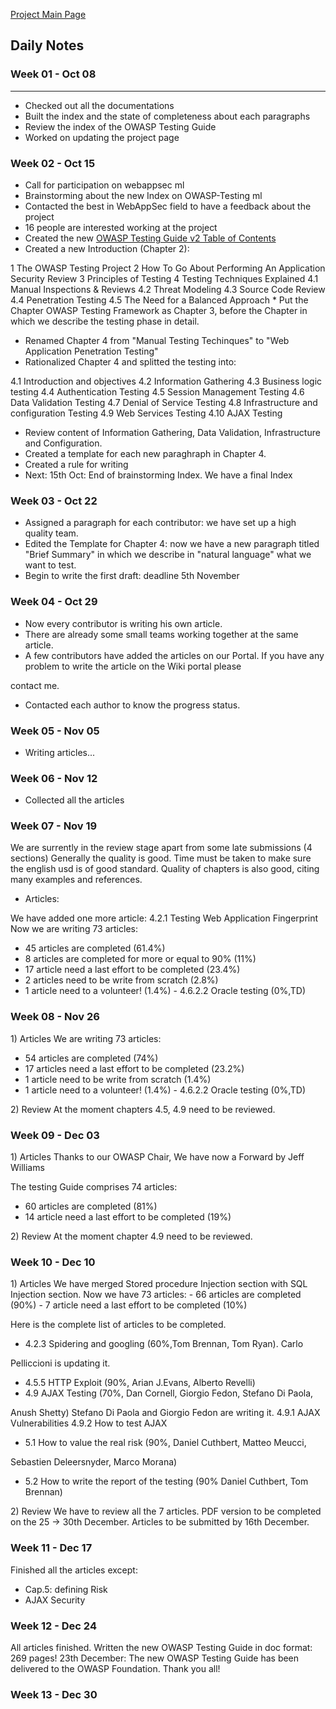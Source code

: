 [Project Main
Page](OWASP_Autumn_of_Code_2006_-_Projects:_Testing_Guide "wikilink")

## Daily Notes

### Week 01 - Oct 08

-----

  - Checked out all the documentations
  - Built the index and the state of completeness about each paragraphs
  - Review the index of the OWASP Testing Guide
  - Worked on updating the project page

### Week 02 - Oct 15

  - Call for participation on webappsec ml
  - Brainstorming about the new Index on OWASP-Testing ml
  - Contacted the best in WebAppSec field to have a feedback about the
    project
  - 16 people are interested working at the project
  - Created the new [OWASP Testing Guide v2 Table of
    Contents](http://www.owasp.org/index.php/OWASP_Testing_Guide_v2_Table_of_Contents)
  - Created a new Introduction (Chapter 2):

1 The OWASP Testing Project
2 How To Go About Performing An Application Security Review
3 Principles of Testing
4 Testing Techniques Explained
4.1 Manual Inspections & Reviews
4.2 Threat Modeling
4.3 Source Code Review
4.4 Penetration Testing
4.5 The Need for a Balanced Approach
\* Put the Chapter OWASP Testing Framework as Chapter 3, before the
Chapter in which we describe the testing phase in detail.

  - Renamed Chapter 4 from "Manual Testing Techinques" to "Web
    Application Penetration Testing"
  - Rationalized Chapter 4 and splitted the testing into:

4.1 Introduction and objectives 4.2 Information Gathering 4.3 Business
logic testing 4.4 Authentication Testing 4.5 Session Management Testing
4.6 Data Validation Testing 4.7 Denial of Service Testing 4.8
Infrastructure and configuration Testing 4.9 Web Services Testing 4.10
AJAX Testing

  - Review content of Information Gathering, Data Validation,
    Infrastructure and Configuration.
  - Created a template for each new paraghraph in Chapter 4.
  - Created a rule for writing
  - Next: 15th Oct: End of brainstorming Index. We have a final Index

### Week 03 - Oct 22

  - Assigned a paragraph for each contributor: we have set up a high
    quality team.
  - Edited the Template for Chapter 4: now we have a new paragraph
    titled "Brief Summary" in which we describe in "natural language"
    what we want to test.
  - Begin to write the first draft: deadline 5th November

### Week 04 - Oct 29

  - Now every contributor is writing his own article.
  - There are already some small teams working together at the same
    article.
  - A few contributors have added the articles on our Portal. If you
    have any problem to write the article on the Wiki portal please

contact me.

  - Contacted each author to know the progress status.

### Week 05 - Nov 05

  - Writing articles...

### Week 06 - Nov 12

  - Collected all the articles

### Week 07 - Nov 19

We are surrently in the review stage apart from some late submissions (4
sections) Generally the quality is good. Time must be taken to make sure
the english usd is of good standard. Quality of chapters is also good,
citing many examples and references.

  - Articles:

We have added one more article: 4.2.1 Testing Web Application
Fingerprint Now we are writing 73 articles:

  - 45 articles are completed (61.4%)
  - 8 articles are completed for more or equal to 90% (11%)
  - 17 article need a last effort to be completed (23.4%)
  - 2 articles need to be write from scratch (2.8%)
  - 1 article need to a volunteer\! (1.4%) - 4.6.2.2 Oracle testing
    (0%,TD)

### Week 08 - Nov 26

1\) Articles We are writing 73 articles:

  - 54 articles are completed (74%)
  - 17 articles need a last effort to be completed (23.2%)
  - 1 article need to be write from scratch (1.4%)
  - 1 article need to a volunteer\! (1.4%) - 4.6.2.2 Oracle testing
    (0%,TD)

2\) Review At the moment chapters 4.5, 4.9 need to be reviewed.

### Week 09 - Dec 03

1\) Articles Thanks to our OWASP Chair, We have now a Forward by Jeff
Williams

The testing Guide comprises 74 articles:

  - 60 articles are completed (81%)
  - 14 article need a last effort to be completed (19%)

2\) Review At the moment chapter 4.9 need to be reviewed.

### Week 10 - Dec 10

1\) Articles We have merged Stored procedure Injection section with SQL
Injection section. Now we have 73 articles:
\- 66 articles are completed (90%)
\- 7 article need a last effort to be completed (10%)

Here is the complete list of articles to be completed.

  - 4.2.3 Spidering and googling (60%,Tom Brennan, Tom Ryan). Carlo

Pelliccioni is updating it.

  - 4.5.5 HTTP Exploit (90%, Arian J.Evans, Alberto Revelli)
  - 4.9 AJAX Testing (70%, Dan Cornell, Giorgio Fedon, Stefano Di Paola,

Anush Shetty) Stefano Di Paola and Giorgio Fedon are writing it. 4.9.1
AJAX Vulnerabilities 4.9.2 How to test AJAX

  - 5.1 How to value the real risk (90%, Daniel Cuthbert, Matteo Meucci,

Sebastien Deleersnyder, Marco Morana)

  - 5.2 How to write the report of the testing (90% Daniel Cuthbert, Tom
    Brennan)


2\) Review
We have to review all the 7 articles.
PDF version to be completed on the 25 -\> 30th December. Articles to be
submitted by 16th December.

### Week 11 - Dec 17

Finished all the articles except:

  - Cap.5: defining Risk
  - AJAX Security

### Week 12 - Dec 24

All articles finished. Written the new OWASP Testing Guide in doc
format: 269 pages\! 23th December: The new OWASP Testing Guide has been
delivered to the OWASP Foundation. Thank you all\!

### Week 13 - Dec 30